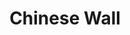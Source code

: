 ---
pid: PT219
title: Chinese Wall
location_transcription: 16th st b/n Market+JFK
zipcode: '19130'
outside_phl: 
neighborhood: Art Museum,Francisville
age: '26'
age_range: 20-29
instagram: 
image_file_name: PT_219.jpg
proposal_transcription: Monument remembering center city's chinese wall + the barrier
  once there. Monument could celebrate Philly's rail history of Broad St station as
  well.
topic: History,Philadelphia
topic_summary: 0, 0
type: Other No Form
keywords_other: railroads, trains
credit: Brandon Williams
image_labels: 
twitter: 
facebook: 
permalink: "/monuments/pt219/"
layout: item-page
---